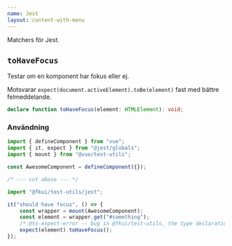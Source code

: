 ```yaml
---
name: Jest
layout: content-with-menu
---
```


Matchers för Jest.

## `toHaveFocus`

Testar om en komponent har fokus eller ej.

Motsvarar `expect(document.activeElement).toBe(element)` fast med bättre felmeddelande.

```ts
declare function toHaveFocus(element: HTMLElement): void;
```

### Användning

```ts
import { defineComponent } from "vue";
import { it, expect } from "@jest/globals";
import { mount } from "@vue/test-utils";

const AwesomeComponent = defineComponent({});

/* --- cut above --- */

import "@fkui/test-utils/jest";

it("should have focus", () => {
    const wrapper = mount(AwesomeComponent);
    const element = wrapper.get("#something");
    /* @ts-expect-error -- bug in @fkui/test-utils, the type declaration is not properly exposed */
    expect(element).toHaveFocus();
});
```
